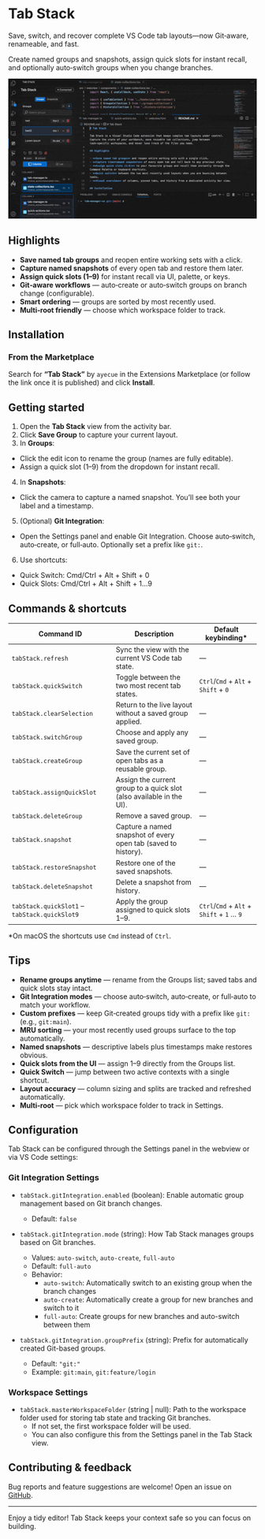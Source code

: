 # Tab Stack

Save, switch, and recover complete VS Code tab layouts—now Git‑aware, renameable, and fast.

Create named groups and snapshots, assign quick slots for instant recall, and optionally auto‑switch groups when you change branches.

![Preview](https://github.com/ayecue/tab-stack/blob/main/assets/preview.gif?raw=true)

## Highlights

- **Save named tab groups** and reopen entire working sets with a click.
- **Capture named snapshots** of every open tab and restore them later.
- **Assign quick slots (1–9)** for instant recall via UI, palette, or keys.
- **Git‑aware workflows** — auto‑create or auto‑switch groups on branch change (configurable).
- **Smart ordering** — groups are sorted by most recently used.
- **Multi‑root friendly** — choose which workspace folder to track.

## Installation

### From the Marketplace

Search for **“Tab Stack”** by `ayecue` in the Extensions Marketplace (or follow the link once it is published) and click **Install**.

## Getting started

1. Open the **Tab Stack** view from the activity bar.
2. Click **Save Group** to capture your current layout.
3. In **Groups**:
  - Click the edit icon to rename the group (names are fully editable).
  - Assign a quick slot (1–9) from the dropdown for instant recall.
4. In **Snapshots**:
  - Click the camera to capture a named snapshot. You’ll see both your label and a timestamp.
5. (Optional) **Git Integration**:
  - Open the Settings panel and enable Git Integration. Choose auto‑switch, auto‑create, or full‑auto. Optionally set a prefix like `git:`.
6. Use shortcuts:
  - Quick Switch: Cmd/Ctrl + Alt + Shift + 0
  - Quick Slots: Cmd/Ctrl + Alt + Shift + 1…9

## Commands & shortcuts

| Command ID | Description | Default keybinding* |
| --- | --- | --- |
| `tabStack.refresh` | Sync the view with the current VS Code tab state. | — |
| `tabStack.quickSwitch` | Toggle between the two most recent tab states. | `Ctrl`/`Cmd` + `Alt` + `Shift` + `0` |
| `tabStack.clearSelection` | Return to the live layout without a saved group applied. | — |
| `tabStack.switchGroup` | Choose and apply any saved group. | — |
| `tabStack.createGroup` | Save the current set of open tabs as a reusable group. | — |
| `tabStack.assignQuickSlot` | Assign the current group to a quick slot (also available in the UI). | — |
| `tabStack.deleteGroup` | Remove a saved group. | — |
| `tabStack.snapshot` | Capture a named snapshot of every open tab (saved to history). | — |
| `tabStack.restoreSnapshot` | Restore one of the saved snapshots. | — |
| `tabStack.deleteSnapshot` | Delete a snapshot from history. | — |
| `tabStack.quickSlot1` – `tabStack.quickSlot9` | Apply the group assigned to quick slots 1–9. | `Ctrl`/`Cmd` + `Alt` + `Shift` + `1` … `9` |

\*On macOS the shortcuts use `Cmd` instead of `Ctrl`.

## Tips

- **Rename groups anytime** — rename from the Groups list; saved tabs and quick slots stay intact.
- **Git Integration modes** — choose auto‑switch, auto‑create, or full‑auto to match your workflow.
- **Custom prefixes** — keep Git‑created groups tidy with a prefix like `git:` (e.g., `git:main`).
- **MRU sorting** — your most recently used groups surface to the top automatically.
- **Named snapshots** — descriptive labels plus timestamps make restores obvious.
- **Quick slots from the UI** — assign 1–9 directly from the Groups list.
- **Quick Switch** — jump between two active contexts with a single shortcut.
- **Layout accuracy** — column sizing and splits are tracked and refreshed automatically.
- **Multi‑root** — pick which workspace folder to track in Settings.

## Configuration

Tab Stack can be configured through the Settings panel in the webview or via VS Code settings:

### Git Integration Settings

- `tabStack.gitIntegration.enabled` (boolean): Enable automatic group management based on Git branch changes.
  - Default: `false`

- `tabStack.gitIntegration.mode` (string): How Tab Stack manages groups based on Git branches.
  - Values: `auto-switch`, `auto-create`, `full-auto`
  - Default: `full-auto`
  - Behavior:
    - `auto-switch`: Automatically switch to an existing group when the branch changes
    - `auto-create`: Automatically create a group for new branches and switch to it
    - `full-auto`: Create groups for new branches and auto-switch between them

- `tabStack.gitIntegration.groupPrefix` (string): Prefix for automatically created Git-based groups.
  - Default: `"git:"`
  - Example: `git:main`, `git:feature/login`

### Workspace Settings

- `tabStack.masterWorkspaceFolder` (string | null): Path to the workspace folder used for storing tab state and tracking Git branches.
  - If not set, the first workspace folder will be used.
  - You can also configure this from the Settings panel in the Tab Stack view.

## Contributing & feedback

Bug reports and feature suggestions are welcome! Open an issue on [GitHub](https://github.com/ayecue/tab-stack/issues).

---

Enjoy a tidy editor! Tab Stack keeps your context safe so you can focus on building.

